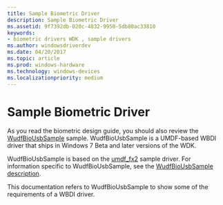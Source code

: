 ```yaml
---
title: Sample Biometric Driver
description: Sample Biometric Driver
ms.assetid: 9f7392db-020c-4832-9950-5db80ac33810
keywords:
- biometric drivers WDK , sample drivers
ms.author: windowsdriverdev
ms.date: 04/20/2017
ms.topic: article
ms.prod: windows-hardware
ms.technology: windows-devices
ms.localizationpriority: medium
---
```


# Sample Biometric Driver


As you read the biometric design guide, you should also review the [WudfBioUsbSample](https://github.com/Microsoft/Windows-driver-samples/tree/master/biometrics/driver) sample. WudfBioUsbSample is a UMDF-based WBDI driver that ships in Windows 7 Beta and later versions of the WDK.

WudfBioUsbSample is based on the [umdf\_fx2](https://github.com/Microsoft/Windows-driver-samples/tree/3528ffbb369fa0611aefd14c97bdd6ac5ee50c41/usb/umdf_fx2) sample driver. For information specific to WudfBioUsbSample, see the [WudfBioUsbSample description](https://github.com/Microsoft/Windows-driver-samples/tree/master/biometrics).

This documentation refers to WudfBioUsbSample to show some of the requirements of a WBDI driver.

 

 





